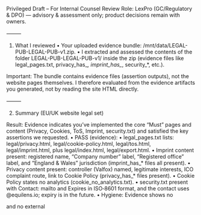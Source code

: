 Privileged Draft – For Internal Counsel Review
Role: LexPro (GC/Regulatory & DPO) — advisory & assessment only; product decisions remain with owners.

⸻

1) What I reviewed
	•	Your uploaded evidence bundle: /mnt/data/LEGAL-PUB-LEGAL-PUB-v1.zip.
	•	I extracted and assessed the contents of the folder LEGAL-PUB-LEGAL-PUB-v1/ inside the zip (evidence files like legal_pages.txt, privacy_has_*, imprint_has_*, security_*, etc.).

Important: The bundle contains evidence files (assertion outputs), not the website pages themselves. I therefore evaluated from the evidence artifacts you generated, not by reading the site HTML directly.

⸻

2) Summary (EU/UK website legal set)

Result: Evidence indicates you’ve implemented the core “Must” pages and content (Privacy, Cookies, ToS, Imprint, security.txt) and satisfied the key assertions we requested.
	•	PASS (evidence):
	•	legal_pages.txt lists: legal/privacy.html, legal/cookie-policy.html, legal/tos.html, legal/imprint.html, plus legal/index.html, legal/export.html.
	•	Imprint content present: registered name, “Company number” label, “Registered office” label, and “England & Wales” jurisdiction (imprint_has_* files all present).
	•	Privacy content present: controller (Valfox) named, legitimate interests, ICO complaint route, link to Cookie Policy (privacy_has_* files present).
	•	Cookie Policy states no analytics (cookie_no_analytics.txt).
	•	security.txt present with Contact: mailto and Expires in ISO‑8601 format, and the contact uses @equilens.io; expiry is in the future.
	•	Hygiene: Evidence shows no <form> and no external <script src="http…"> in /legal/.
	•	Gaps / deltas vs your spec:
	•	R‑03 Open‑Source Notices (summary) — not listed in legal_pages.txt. Your spec marked this Must (summary).
	•	Recommended pages not listed: Accessibility (L‑06), DPA Position (R‑01), Responsible‑Use (L‑08), Trust Center index (R‑02).
	•	(Optional robustness) No assertion yet that ToS includes governing law = England & Wales; consider adding this check to your evidence script.

⸻

3) Evidence reports (download)
	•	Evidence‑based audit report (PASS on all checks we evaluated):
Download CSV

(Note: I also ran a separate presence scan that expects the raw HTML files inside the bundle; that’s not authoritative here because your upload contains only the evidence, not the pages.)

⸻

4) Surgical fixes to reach full spec compliance

Priority 1 — Complete “Must” set
	•	Add /legal/open-source.html (R‑03, Must). Keep it a summary: link to SBOM and reproduce NOTICE excerpts where required (e.g., Apache‑2.0). Minimal seed:

<h1>Open‑Source Notices</h1>
<p>This site/product uses open‑source software. Licences and attributions are listed in our SBOM (download link). Where a component’s licence requires reproduction of a NOTICE file, the relevant text is included below.</p>



Priority 2 — Recommended pages (good practice)
	•	Accessibility (L‑06): simple WCAG 2.1 AA intent + “reasonable adjustments” contact route.
	•	DPA Position (R‑01): short public summary that we are not a processor for the appliance’s customer data; DPA on request.
	•	Responsible‑Use (L‑08): short boundaries; self‑hosted; no data leaves us.
	•	Trust Center (R‑02): summaries only; artefacts on request/NDA.

⸻

5) Verification script — tiny patch (add checks; no rewrites)

Append these to your legal‑evidence script to capture the remaining signals deterministically:

# R-03 Open-Source Notices presence (Must)
[ -f legal/open-source.html ] && echo OK > "$BASE/open_source_present.txt" || echo MISSING > "$BASE/open_source_present.txt"

# L-06 Accessibility presence (Should)
[ -f legal/accessibility.html ] && echo OK > "$BASE/accessibility_present.txt" || echo MISSING > "$BASE/accessibility_present.txt"

# R-01 DPA Position presence (Should)
[ -f legal/dpa-position.html ] && echo OK > "$BASE/dpa_position_present.txt" || echo MISSING > "$BASE/dpa_position_present.txt"

# L-08 Responsible-Use presence (Should)
[ -f legal/responsible-use.html ] && echo OK > "$BASE/responsible_use_present.txt" || echo MISSING > "$BASE/responsible_use_present.txt"

# R-02 Trust Center index presence (Should)
[ -f trust-center/index.html ] && echo OK > "$BASE/trust_center_present.txt" || echo MISSING > "$BASE/trust_center_present.txt"

# ToS governing law (E&W) — robustness check (optional)
rg -n "Governing\\s+law.*England|England\\s*&\\s*Wales|England\\s+and\\s+Wales" legal/tos.html > "$BASE/tos_has_governing_law.txt" || true

# Privacy retention mention (optional)
rg -n "Retention|retained|rotate" legal/privacy.html > "$BASE/privacy_has_retention.txt" || true

Acceptance criterion updates:
	•	Evidence bundle now should include:
open_source_present.txt (OK), and where implemented: accessibility_present.txt, dpa_position_present.txt, responsible_use_present.txt, trust_center_present.txt, plus ToS governing law match and Privacy retention signal.

⸻

6) Risk & rollback
	•	Open‑source notices missing (R‑03) → licence attribution risk (esp. Apache‑2.0 NOTICE).
	•	Impact: Low | Lanes: Web only | Rollback: Add page; remove if policy changes.
	•	Recommended pages absent → no legal breach, but trust friction.
	•	Impact: Low | Rollback: Add later with one‑page stubs.
	•	ToS governing law not asserted → ambiguity risk; easy to fix via one line.
	•	Impact: Low | Rollback: Edit text.

⸻

7) Follow‑ups (owner inputs)
	•	Confirm log retention period (e.g., 30 days) for Privacy Notice.
	•	Confirm hosting/CDN provider names to keep “recipients” accurate.
	•	Provide company number and registered office address (already evidenced as labels; ensure values are correct in the page).
	•	Confirm no analytics/third‑party scripts remain true post‑launch; if that changes, deploy CMP before activation.

⸻

8) Assumptions & independence
	•	I validated only what your evidence bundle asserts. I did not open your actual HTML pages or any live site.
	•	DPO advice only; publication decisions remain with Valfox.
	•	No secrets/PII were printed; company info is treated as public corporate data.

⸻

TL;DR
	•	Good work: All core “Must” assertions in evidence PASS (Privacy, Cookies, ToS, Imprint, security.txt; hygiene clean).
	•	Do next: Add Open‑Source Notices page (R‑03, Must), and (optionally) the recommended pages.
	•	Artifacts: Evidence‑based results here — download CSV.
	•	Keep the script tiny: apply the patch in §5 to lock in the remaining checks. ￼
